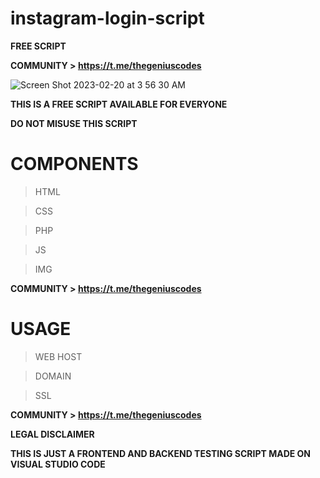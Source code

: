 # instagram-login-script
**FREE SCRIPT**

**COMMUNITY > https://t.me/thegeniuscodes**

![Screen Shot 2023-02-20 at 3 56 30 AM](https://user-images.githubusercontent.com/125784563/220118603-105a2949-81cb-497e-9739-34c571ad143d.png)

**THIS IS A FREE SCRIPT AVAILABLE FOR EVERYONE**

**DO NOT MISUSE THIS SCRIPT**

# COMPONENTS
> HTML

> CSS

> PHP

> JS

> IMG


**COMMUNITY > https://t.me/thegeniuscodes**


# USAGE 
> WEB HOST

> DOMAIN

> SSL


**COMMUNITY > https://t.me/thegeniuscodes**


**LEGAL DISCLAIMER**

**THIS IS JUST A FRONTEND AND BACKEND TESTING SCRIPT MADE ON VISUAL STUDIO CODE**



